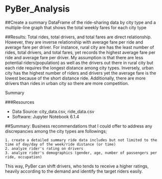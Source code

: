 # PyBer_Analysis

##Create a summary DataFrame of the ride-sharing data by city type and a multiple-line graph that shows the total weekly fares for each city type

##Results:
Total rides, total drivers, and total fares are direct relationship. However, they are inverse relationship with average fare per ride and average fare per driver. For instance, rural city are has the least number of rides, total drivers, and total fares, yet records the highest average fare per ride and average fare per driver. My assumption is that there are less potential riders(population) as well as the drivers out there in rural city but each ride requires the longest distance among city types. Inversely, urban city has the highest number of riders and drivers yet the average fare is the lowest because of the short distance ride. Additionally, there are more drivers than rides in urban city so there are more competition.

Summary

###Resources
  - Data Source: city_data.csv, ride_data.csv
  - Software: Jupyter Notebook 6.1.4
  
##Summary:
Business recommendations that I could offer to address any discrepancies among the city types are followings;

	1. create a detailed summary ride data includes but not limited to the time of day/day of the week/ride distance (or time) 
	2. analyze rider's rating on drivers
	3. analyze rider's demographics (gender, age, number of passengers per ride, occupation) 

This way, PyBer can shift drivers, who tends to receive a higher ratings, heavily according to the demand and identify the target riders easily. 

